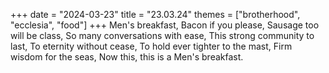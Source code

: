 +++
date = "2024-03-23"
title = "23.03.24"
themes = ["brotherhood", "ecclesia", "food"]
+++
Men's breakfast,
Bacon if you please,
Sausage too will be class,
So many conversations with ease,
This strong community to last,
To eternity without cease,
To hold ever tighter to the mast,
Firm wisdom for the seas,
Now this, this is a Men's breakfast.
